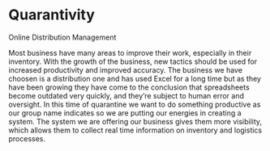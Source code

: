# Quarantivity

Online Distribution Management

Most business have many areas to improve their work, especially in their inventory. With the growth of the business, new tactics should be used for increased productivity and improved accuracy. The business we have choosen is a distribution one and has used Excel for a long time but as they have been growing they have come to the conclusion that spreadsheets become outdated very quickly, and they’re subject to human error and oversight. 
In this time of quarantine we want to do something productive as our group name indicates so we are putting our energies in creating a system. The system we are offering our business gives them more visibility, which allows them to collect real time information on inventory and logistics processes.
